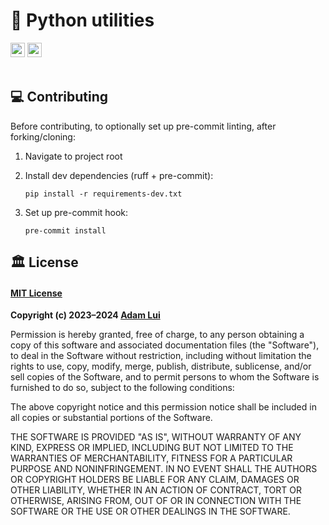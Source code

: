 # 🐍 Python utilities

<a href="#%EF%B8%8F-license"><img height=23 src="https://img.shields.io/badge/License-MIT-fcde7b.svg?logo=internetarchive&logoColor=white&labelColor=464646&style=for-the-badge"></a>
<a href="https://app.codacy.com/gh/adamlui/python-utils/commits?utm_source=adamlui-python-utils&utm_content=github_shield"><img height=23 src="https://img.shields.io/codacy/grade/29b89647254f49c2bc09f05fc25bcb53?label=Code+Quality&logo=codacy&logoColor=white&labelColor=464646&color=b5fc7b&style=for-the-badge"></a>
<br><br>

## 💻 Contributing

Before contributing, to optionally set up pre-commit linting, after forking/cloning:

1. Navigate to project root

2. Install dev dependencies (ruff + pre-commit):
   
   ```
   pip install -r requirements-dev.txt
   ```

3. Set up pre-commit hook:
  
   ```
   pre-commit install
   ```

## 🏛️ License

#### [MIT License](../LICENSE.md)

**Copyright (c) 2023–2024 [Adam Lui](https://github.com/adamlui)**

Permission is hereby granted, free of charge, to any person obtaining a copy
of this software and associated documentation files (the "Software"), to deal
in the Software without restriction, including without limitation the rights
to use, copy, modify, merge, publish, distribute, sublicense, and/or sell
copies of the Software, and to permit persons to whom the Software is
furnished to do so, subject to the following conditions:

The above copyright notice and this permission notice shall be included in all
copies or substantial portions of the Software.

THE SOFTWARE IS PROVIDED "AS IS", WITHOUT WARRANTY OF ANY KIND, EXPRESS OR
IMPLIED, INCLUDING BUT NOT LIMITED TO THE WARRANTIES OF MERCHANTABILITY,
FITNESS FOR A PARTICULAR PURPOSE AND NONINFRINGEMENT. IN NO EVENT SHALL THE
AUTHORS OR COPYRIGHT HOLDERS BE LIABLE FOR ANY CLAIM, DAMAGES OR OTHER
LIABILITY, WHETHER IN AN ACTION OF CONTRACT, TORT OR OTHERWISE, ARISING FROM,
OUT OF OR IN CONNECTION WITH THE SOFTWARE OR THE USE OR OTHER DEALINGS IN THE
SOFTWARE.
